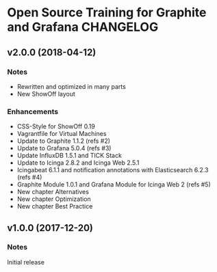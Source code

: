 # Open Source Training for Graphite and Grafana CHANGELOG

## v2.0.0 (2018-04-12)

### Notes

* Rewritten and optimized in many parts
* New ShowOff layout

### Enhancements

* CSS-Style for ShowOff 0.19
* Vagrantfile for Virtual Machines
* Update to Graphite 1.1.2 (refs #2)
* Update to Grafana 5.0.4 (refs #3)
* Update InfluxDB 1.5.1 and TICK Stack
* Update to Icinga 2.8.2 and Icinga Web 2.5.1
* Icingabeat 6.1.1 and notification annotations with Elasticsearch 6.2.3 (refs #4)
* Graphite Module 1.0.1 and Grafana Module for Icinga Web 2 (refs #5)
* New chapter Alternatives
* New chapter Optimization
* New chapter Best Practice

## v1.0.0 (2017-12-20)

### Notes

Initial release
